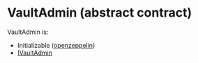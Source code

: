 # VaultAdmin (abstract contract)

VaultAdmin is:

* Initializable ([openzeppelin](https://github.com/OpenZeppelin/openzeppelin-contracts/blob/master/contracts/proxy/utils/Initializable.sol))
* [IVaultAdmin](../../../contracts/interfaces/IVaultAdmin.sol.md)
